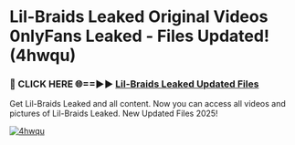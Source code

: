 # Lil-Braids Leaked Original Videos 0nlyFans Leaked - Files Updated! (4hwqu)

<h3>🔴 CLICK HERE 🌐==►► <a href="https://tinyurl.com/2m67pmp6" rel="nofollow">Lil-Braids Leaked Updated Files</a></h3>

Get Lil-Braids Leaked and all content. Now you can access all videos and pictures of Lil-Braids Leaked. New Updated Files 2025!

[![4hwqu](https://i.imgur.com/H4QAA4z.gif)](https://tinyurl.com/2m67pmp6)
